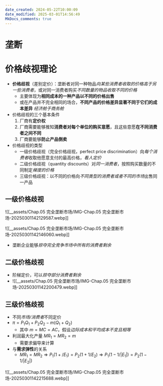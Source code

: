 ```yaml
---
date_created: 2024-05-22T10:00:09
date_modified: 2025-03-01T14:56:49
MkDocs_comments: true
---
```

# 垄断

# 价格歧视理论

- **价格歧视**（差别定价）：垄断者对同一种物品*向某些消费者收取的价格高于另一些消费者*，或对同一消费者购买*不同数量的物品收取不同的价格*
	- 主要体现为**相同成本的一种产品以不同的价格出售**
	- 或在产品并不完全相同的场合，**不同产品的价格差异显著不同于它们的成本差异** *经济舱于商务舱*
- 价格歧视的三个基本条件
	1. 厂商有**定价权**
	2. 厂商需要能够推知**消费者对每个单位的购买意愿**，且这些意愿**在不同消费者之间不同**
	3. 厂商要能够**防止产品倒卖**
- 价格歧视的类型
	- 一级价格歧视（完全价格歧视，perfect  price discrimination）向*每个消费者*收取他愿意支付的最高价格，*看人定价*
	- 二级价格歧视（quantity discounts）对*同一消费者*，按照购买数量的不同制定*梯度的价格*
	- 三级价格歧视：以不同的价格向*不同类型的消费者或者不同的市场*出售同一产品

## 一级价格歧视

![[__assets/Chap.05 完全垄断市场/IMG-Chap.05 完全垄断市场-20250301142129587.webp]]

![[__assets/Chap.05 完全垄断市场/IMG-Chap.05 完全垄断市场-20250301142146060.webp]]

- 垄断企业能够*掠夺完全竞争市场中所有的消费者剩余*

## 二级价格歧视

- 阶梯定价，可以*掠夺部分消费者剩余*
- ![[__assets/Chap.05 完全垄断市场/IMG-Chap.05 完全垄断市场-20250301142200479.webp]]

## 三级价格歧视

- 不同*市场/消费者*不同定价
- $\pi=P_1Q_1+P_2Q_2-m(Q_1+Q_2)$
	- 其中 $m=MC=AC$，假设*边际成本和平均成本不变且相等*
- 利润最大化产量 $MR_1=MR_2=m$
	- 需要求偏导来计算
- 与**需求弹性**的关系
	- $MR_1=MR_2\Rightarrow P_1(1+/E_1)=P_2(1+1/E_2)\Rightarrow P_1(1-1/|E_1|)=P_2(1-1/|E_2|)$

![[__assets/Chap.05 完全垄断市场/IMG-Chap.05 完全垄断市场-20250301142215688.webp]]